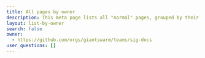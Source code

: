 ```yaml
---
title: All pages by owner
description: This meta page lists all "normal" pages, grouped by their owner, for organizational purposes.
layout: list-by-owner
search: false
owner:
  - https://github.com/orgs/giantswarm/teams/sig-docs
user_questions: []
---
```

